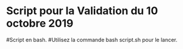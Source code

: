 # Script pour la Validation du 10 octobre 2019

#Script en bash.
#Utilisez la commande bash script.sh pour le lancer.
